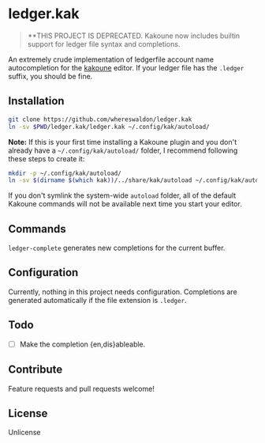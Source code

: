 # ledger.kak

> **THIS PROJECT IS DEPRECATED. Kakoune now includes builtin support for ledger file syntax and completions.

An extremely crude implementation of ledgerfile account name autocompletion for the [kakoune](https://kakoune.org)
editor. If your ledger file has the `.ledger` suffix, you should be fine.

## Installation

```bash
git clone https://github.com/whereswaldon/ledger.kak
ln -sv $PWD/ledger.kak/ledger.kak ~/.config/kak/autoload/
```

**Note:** If this is your first time installing a Kakoune plugin and you don't already
have a `~/.config/kak/autoload/` folder, I recommend following these steps to create
it:

```bash
mkdir -p ~/.config/kak/autoload/
ln -sv $(dirname $(which kak))/../share/kak/autoload ~/.config/kak/autoload/system
```

If you don't symlink the system-wide `autoload` folder, all of the default Kakoune
commands will not be available next time you start your editor.

## Commands

`ledger-complete` generates new completions for the current buffer.

## Configuration

Currently, nothing in this project needs configuration. Completions are generated
automatically if the file extension is `.ledger`.

## Todo

- [ ] Make the completion {en,dis}ableable.

## Contribute

Feature requests and pull requests welcome!

## License

Unlicense

